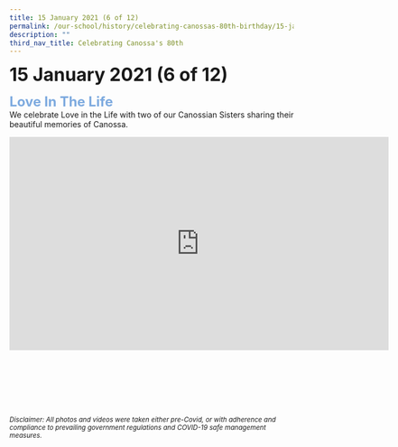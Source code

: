 ```yaml
---
title: 15 January 2021 (6 of 12)
permalink: /our-school/history/celebrating-canossas-80th-birthday/15-january-2021-6-of-12/
description: ""
third_nav_title: Celebrating Canossa's 80th
---
```

**<font size=6>15 January 2021 (6 of 12)</font>**

**<font size=5 color="#7daadf">Love In The Life</font>**<br>
We celebrate Love in the Life with two of our Canossian Sisters sharing their beautiful memories of Canossa.

<center>

<iframe width="672" height="378" src="https://www.youtube.com/embed/_wMz84wPjHk" title="Love in the Life, Memories of Canossa" frameborder="0" allow="accelerometer; autoplay; clipboard-write; encrypted-media; gyroscope; picture-in-picture" allowfullscreen></iframe>

</center>

<br><br><br><br><br><br>
<sup>_Disclaimer: All photos and videos were taken either pre-Covid, or with adherence and compliance to prevailing government regulations and COVID-19 safe management measures._</sup>